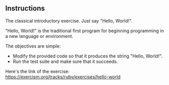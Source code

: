 ## Instructions
The classical introductory exercise. Just say "Hello, World!".

"Hello, World!" is the traditional first program for beginning programming in a new language or environment.

The objectives are simple:

- Modify the provided code so that it produces the string "Hello, World!".                           
- Run the test suite and make sure that it succeeds.       

Here's the link of the exercise: https://exercism.org/tracks/ruby/exercises/hello-world
